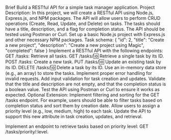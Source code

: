 Brief
Build a RESTful API for a simple task manager application.
Project Description:
In this project, we will create a RESTful API using Node.js, Express.js, and NPM packages. The API will allow users to perform CRUD operations (Create, Read, Update, and Delete) on tasks. The tasks should have a title, description, and a flag for completion status. The API should be tested using Postman or Curl.
Set up a basic Node.js project with Express.js and other necessary NPM packages.
Task schema:
{
  "id": 2,
  "title": "Create a new project",
  "description": "Create a new project using Magic",
  "completed": false
}
Implement a RESTful API with the following endpoints:
GET /tasks: Retrieve all tasks.
GET /tasks/:id: Retrieve a single task by its ID.
POST /tasks: Create a new task.
PUT /tasks/:id: Update an existing task by its ID.
DELETE /tasks/:id: Delete a task by its ID.
Use an in-memory data store (e.g., an array) to store the tasks.
Implement proper error handling for invalid requests.
Add input validation for task creation and updates. Validate that the title and description are not empty, and that the completion status is a boolean value.
Test the API using Postman or Curl to ensure it works as expected.
Optional Extension:
Implement filtering and sorting for the GET /tasks endpoint. For example, users should be able to filter tasks based on completion status and sort them by creation date.
Allow users to assign a priority level (e.g., low, medium, high) to each task. Update the API to support this new attribute in task creation, updates, and retrieval.

Implement an endpoint to retrieve tasks based on priority level: GET /tasks/priority/:level.